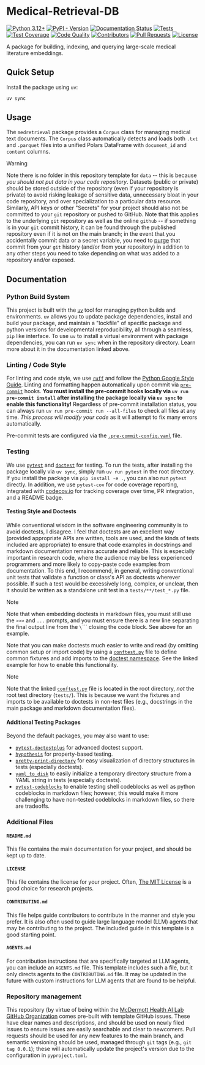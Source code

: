 # Medical-Retrieval-DB

[![Python 3.12+](https://img.shields.io/badge/-Python_3.12+-blue?logo=python&logoColor=white)](https://www.python.org/downloads/release/python-3100/)
[![PyPI - Version](https://img.shields.io/pypi/v/package_name)](https://pypi.org/project/package_name/)
[![Documentation Status](https://readthedocs.org/projects/package_name/badge/?version=latest)](https://package_name.readthedocs.io/en/latest/?badge=latest)
[![Tests](https://github.com/McDermottHealthAI/Medical-Retrieval-DB/actions/workflows/tests.yaml/badge.svg)](https://github.com/McDermottHealthAI/Medical-Retrieval-DB/actions/workflows/tests.yaml)
[![Test Coverage](https://codecov.io/github/McDermottHealthAI/MHAL-template/graph/badge.svg?token=BV119L5JQJ)](https://codecov.io/github/McDermottHealthAI/MHAL-template)
[![Code Quality](https://github.com/McDermottHealthAI/Medical-Retrieval-DB/actions/workflows/code-quality-main.yaml/badge.svg)](https://github.com/McDermottHealthAI/Medical-Retrieval-DB/actions/workflows/code-quality-main.yaml)
[![Contributors](https://img.shields.io/github/contributors/McDermottHealthAI/MHAL-template.svg)](https://github.com/McDermottHealthAI/package_name/graphs/contributors)
[![Pull Requests](https://img.shields.io/badge/PRs-welcome-brightgreen.svg)](https://github.com/McDermottHealthAI/package_name/pulls)
[![License](https://img.shields.io/badge/License-MIT-green.svg?labelColor=gray)](https://github.com/McDermottHealthAI/package_name#license)

A package for building, indexing, and querying large-scale medical literature embeddings.

## Quick Setup

Install the package using `uv`:

```bash
uv sync
```

## Usage

The `medretrieval` package provides a `Corpus` class for managing medical text documents. The `Corpus` class automatically detects and loads both `.txt` and `.parquet` files into a unified Polars DataFrame with `document_id` and `content` columns.

> [!WARNING]
> Note there is no folder in this repository template for `data` -- this is because _you should not put data in your code repository_. Datasets (public or private) should be stored outside of the repository (even if your repository is private) to avoid risking leakage of sensitive data, unnecessary bloat in your code repository, and over specialization to a particular data resource. Similarly, API keys or other "Secrets" for your project should also not be committed to your `git` repository or pushed to GitHub. Note that this applies to the underlying `git` repository as well as the online `github` -- if something is in your `git` commit history, it can be found through the published repository even if it is not on the main branch; in the event that you accidentally commit data or a secret variable, you need to [purge](https://docs.github.com/en/authentication/keeping-your-account-and-data-secure/removing-sensitive-data-from-a-repository) that commit from your `git` history (and/or from your repository) in addition to any other steps you need to take depending on what was added to a repository and/or exposed.

## Documentation

### Python Build System

This project is built with the [`uv`](https://docs.astral.sh/uv/) tool for managing python builds and environments. `uv` allows you to update package dependencies, install and build your package, and maintain a "lockfile" of specific package and python versions for developmental reproducibility, all through a seamless, `pip` like interface. To use `uv` to install a virtual environment with package dependencies, you can run `uv sync` when in the repository directory. Learn more about it in the documentation linked above.

### Linting / Code Style

For linting and code style, we use [`ruff`](https://docs.astral.sh/ruff/) and follow the
[Python Google Style Guide](https://google.github.io/styleguide/pyguide.html). Linting and formatting happen
automatically upon commit via [`pre-commit`](https://pre-commit.com/) hooks. **You must install the pre-commit
hooks locally via `uv run pre-commit install` after installing the package locally via `uv sync` to enable this
functionality!** Regardless of pre-commit installation status, you can always run `uv run pre-commit run --all-files` to check all files at any time. _This process will modify your code_ as it will attempt to fix
many errors automatically.

Pre-commit tests are configured via the [`.pre-commit-config.yaml`](.pre-commit-config.yaml) file.

### Testing

We use [`pytest`](https://docs.pytest.org/en/stable/) and
[`doctest`](https://docs.python.org/3/library/doctest.html) for testing. To run the tests, after installing the
package locally via `uv sync`, simply run `uv run pytest` in the root directory. If you install the package via
`pip install -e .`, you can also run `pytest` directly. In addition, we use `pytest-cov` for code coverage
reporting, integrated with [codecov.io](https://about.codecov.io/) for tracking coverage over time, PR
integration, and a README badge.

#### Testing Style and Doctests

While conventional wisdom in the software engineering community is to avoid doctests, I disagree. I feel that
doctests are an excellent way (provided appropriate APIs are written, tools are used, and the kinds of tests
included are appropriate) to ensure that code examples in docstrings and markdown documentation remains
accurate and reliable. This is especially important in research code, where the audience may be less
experienced programmers and more likely to copy-paste code examples from documentation. To this end, I
recommend, in general, writing conventional unit tests that validate a function or class's API as doctests
wherever possible. If such a test would be excessively long, complex, or unclear, then it should be written as
a standalone unit test in a `tests/**/test_*.py` file.

> [!NOTE]
> Note that when embedding doctests in markdown files, you must still use the `>>>` and `...` prompts, and you
> must ensure there is a new line separating the final output line from the `\`\`\`\` closing the code block.
> See above for an example.

Note that you can make doctests much easier to write and read (by omitting common setup or import code) by
using a [`conftest.py`](conftest.py) file to define common fixtures and add imports to the
[doctest namespace](https://docs.pytest.org/en/stable/how-to/doctest.html#doctest-namespace-fixture).
See the linked example for how to enable this functionality.

> [!NOTE]
> Note that the linked [`conftest.py`](conftest.py) file is located in the root directory, _not_ the root test
> directory (`tests/`). This is because we want the fixtures and imports to be available to doctests in
> non-test files (e.g., docstrings in the main package and markdown documentation files).

#### Additional Testing Packages

Beyond the default packages, you may also want to use:

- [`pytest-doctestplus`](https://github.com/scientific-python/pytest-doctestplus) for advanced doctest
    support.
- [`hypothesis`](https://hypothesis.readthedocs.io/en/latest/) for property-based testing.
- [`pretty-print-directory`](https://github.com/mmcdermott/pretty-print-directory) for easy
    visualization of directory structures in tests (especially doctests).
- [`yaml_to_disk`](https://github.com/mmcdermott/yaml_to_disk) to easily initialize a temporary directory
    structure from a YAML string in tests (especially doctests).
- [`pytest-codeblocks`](https://github.com/nschloe/pytest-codeblocks) to enable testing shell codeblocks as
    well as python codeblocks in markdown files; however, this would make it more challenging to have
    non-tested codeblocks in markdown files, so there are tradeoffs.

### Additional Files

#### `README.md`

This file contains the main documentation for your project, and should be kept up to date.

#### `LICENSE`

This file contains the license for your project. Often, [The MIT License](https://opensource.org/license/mit)
is a good choice for research projects.

#### `CONTRIBUTING.md`

This file helps guide contributors to contribute in the manner and style you prefer. It is also often used to
guide large language model (LLM) agents that may be contributing to the project. The included guide in this
template is a good starting point.

#### `AGENTS.md`

For contribution instructions that are specifically targeted at LLM agents, you can include an `AGENTS.md`
file. This template includes such a file, but it only directs agents to the `CONTRIBUTING.md` file. It may be
updated in the future with custom instructions for LLM agents that are found to be helpful.

### Repository management

This repository (by virtue of being within the [McDermott Health AI Lab GitHub
Organization](https://github.com/McDermottHealthAI) comes pre-built with template GitHub issues. These have
clear names and descriptions, and should be used on newly filed issues to ensure issues are easily searchable
and clear to newcomers. Pull requests should be used for any new features to the main branch, and semantic
versioning should be used, managed through `git` tags (e.g., `git tag 0.0.1`); these will automatically update
the project's version due to the configuration in `pyproject.toml`.
